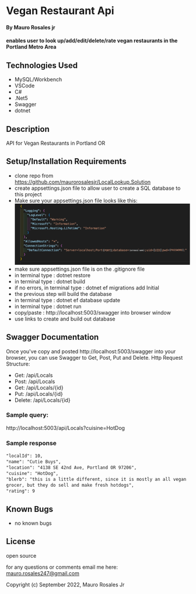 # Vegan Restaurant Api

#### By Mauro Rosales jr

#### enables user to look up/add/edit/delete/rate vegan restaurants in the Portland Metro Area

## Technologies Used

* MySQL/Workbench
* VSCode
* C#
* .Net5
* Swagger
* dotnet


## Description

API for Vegan Restaurants in Portland OR


## Setup/Installation Requirements

* clone repo from https://github.com/maurorosalesjr/LocalLookup.Solution
* create appsettings.json file to allow user to create a SQL database to this project
* Make sure your appsettings.json file looks like this:
![Appsetting.json](LocalApi/wwwroot/img/appsetting.png "appsetting.json file")
* make sure appsettings.json file is on the .gitignore file
* in terminal type : dotnet restore
* in terminal type : dotnet build 
*  if no errors, in terminal type : dotnet ef migrations add Initial
* the previous step will build the database
* in terminal type : dotnet ef database update
* in terminal type : dotnet run
* copy/paste : http://localhost:5003/swagger into browser window
* use links to create and build out database

## Swagger Documentation
Once you've copy and posted http://localhost:5003/swagger into your browser, you can use Swagger to Get, Post, Put and Delete.
Http Request Structure:
* Get: /api/Locals
* Post: /api/Locals
* Get: /api/Locals/{id}
* Put: /api/Locals/{id}
* Delete: /api/Locals/{id}

### Sample query:
http://localhost:5003/api/Locals?cuisine=HotDog

### Sample response

    "localId": 10,
    "name": "Cutie Buys",
    "location": "4138 SE 42nd Ave, Portland OR 97206",
    "cuisine": "HotDog",
    "blerb": "this is a little different, since it is mostly an all vegan grocer, but they do sell and make fresh hotdogs",
    "rating": 9
 

## Known Bugs

* no known bugs

## License

open source

for any questions or comments email me here: mauro.rosales247@gmail.com

Copyright (c) September 2022, Mauro Rosales Jr